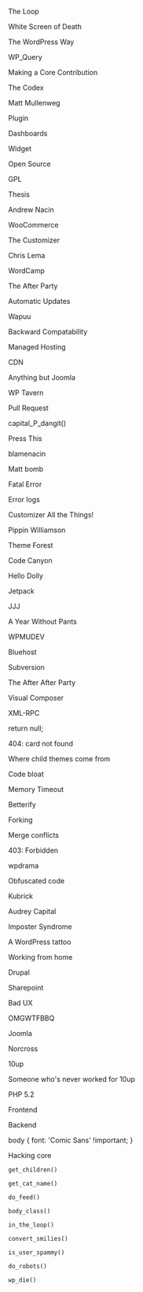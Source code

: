 The Loop

White Screen of Death

The WordPress Way

WP_Query

Making a Core Contribution

The Codex

Matt Mullenweg

Plugin

Dashboards

Widget

Open Source

GPL

Thesis

Andrew Nacin

WooCommerce

The Customizer

Chris Lema

WordCamp

The After Party

Automatic Updates

Wapuu

Backward Compatability

Managed Hosting

CDN

Anything but Joomla

WP Tavern

Pull Request

capital_P_dangit()

Press This

blamenacin

Matt bomb

Fatal Error

Error logs

Customizer All the Things!

Pippin Williamson

Theme Forest

Code Canyon

Hello Dolly

Jetpack

JJJ

A Year Without Pants

WPMUDEV

Bluehost

Subversion

The After After Party

Visual Composer

XML-RPC

return null;

404: card not found

Where child themes come from

Code bloat

Memory Timeout

Betterify

Forking

Merge conflicts

403: Forbidden

wpdrama

Obfuscated code

Kubrick

Audrey Capital

Imposter Syndrome

A WordPress tattoo

Working from home

Drupal

Sharepoint

Bad UX

OMGWTFBBQ

Joomla

Norcross

10up

Someone who's never worked for 10up

PHP 5.2

Frontend

Backend

body { font: 'Comic Sans' !important; }

Hacking core

`get_children()`

`get_cat_name()`

`do_feed()`

`body_class()`

`in_the_loop()`

`convert_smilies()`

`is_user_spammy()`

`do_robots()`

`wp_die()`
